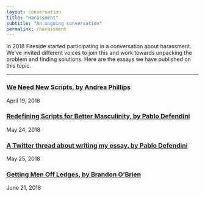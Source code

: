 ```yaml
---
layout: conversation
title: "Harassment"
subtitle: "An ongoing conversation"
permalink: /harassment
---
```

In 2018 Fireside started participating in a conversation about harassment. We’ve invited different voices to join this and work towards unpacking the problem and finding solutions. Here are the essays we have published on this topic.

----

### [We Need New Scripts, by Andrea Phillips](/we-need-new-scripts)
April 19, 2018

### [Redefining Scripts for Better Masculinity, by Pablo Defendini](/redefining-scripts-for-better-masculinity)
May 24, 2018

### [A Twitter thread about writing my essay, by Pablo Defendini](https://twitter.com/pablod/status/1000050019377057792)
May 25, 2018

### [Getting Men Off Ledges, by Brandon O’Brien](/getting-men-off-ledges)
June 21, 2018
